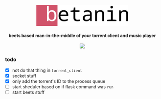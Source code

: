 <p align="center">
  <img width="300" src="https://github.com/sentriz/betanin/blob/master/betanin/client/vue_app/src/assets/logo.png?raw=true">
</p>
<h4 align="center">beets based man-in-the-middle of your torrent client and music player </h2>
<p align="center">
  <a class="badge-align" href="https://www.codacy.com?utm_source=github.com&amp;utm_medium=referral&amp;utm_content=sentriz/betanin&amp;utm_campaign=Badge_Grade"><img src="https://api.codacy.com/project/badge/Grade/2265971a5ec24013a961b3d601eb4ef9"/></a>
</p>


### todo
  - [x] not do that thing in `torrent_client`
  - [x] socket stuff
  - [x] only add the torrent's ID to the process queue
  - [ ] start sheduler based on if flask command was `run`
  - [ ] start beets stuff
